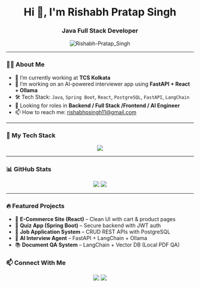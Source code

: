 <h1 align="center">Hi 👋, I'm Rishabh Pratap Singh</h1>
<h3 align="center"> Java Full Stack Developer </h3>

<p align="center">
  <img src="https://komarev.com/ghpvc/?username=Rp228&label=Profile%20views&color=0e75b6&style=flat" alt="Rishabh-Pratap_Singh" />
</p>

---

### 👨‍💻 About Me
- 🌱 I’m currently working at **TCS Kolkata**
- 🔭 I’m working on an AI-powered interviewer app using **FastAPI + React + Ollama**
- 🛠️ Tech Stack: `Java`, `Spring Boot`, `React`, `PostgreSQL`, `FastAPI`, `LangChain`
- 💼 Looking for roles in **Backend / Full Stack /Frontend / AI Engineer**
- 📫 How to reach me: [rishabhpsingh11@gmail.com](mailto:rishabhpsingh11@gmail.com)

---

### 🧰 My Tech Stack

<p align="center">
  <img src="https://skillicons.dev/icons?i=java,spring,react,postgres,py,fastapi,html,css,js,git" />
</p>

---

### 📊 GitHub Stats

<p align="center">
  <img src="https://github-readme-stats.vercel.app/api?username=Rp228&show_icons=true&theme=tokyonight" />
  <img src="https://github-readme-streak-stats.herokuapp.com/?user=Rp228&theme=tokyonight" />
</p>

---

### 🔥 Featured Projects
- 🛒 **E-Commerce Site (React)** – Clean UI with cart & product pages
- 🎯 **Quiz App (Spring Boot)** – Secure backend with JWT auth
- 📄 **Job Application System** – CRUD REST APIs with PostgreSQL
- 🤖 **AI Interview Agent** – FastAPI + LangChain + Ollama
- 📚 **Document QA System** – LangChain + Vector DB (Local PDF QA)

### 📫 Connect With Me

<p align="center">
  <a href="https://www.linkedin.com/in/rishabh-pratap-singh-38b87b201/"><img src="https://img.shields.io/badge/-LinkedIn-blue?style=flat-square&logo=Linkedin&logoColor=white"/></a>
  <a href="mailto:your@email.com"><img src="https://img.shields.io/badge/-Gmail-red?style=flat-square&logo=Gmail&logoColor=white"/></a>
</p>
